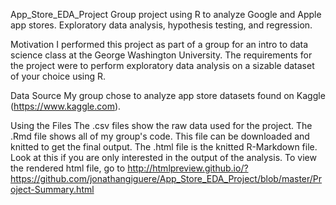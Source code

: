 App_Store_EDA_Project
Group project using R to analyze Google and Apple app stores. Exploratory data analysis, hypothesis testing, and regression.

Motivation
I performed this project as part of a group for an intro to data science class at the George Washington University. The requirements for the project were to perform exploratory data analysis on a sizable dataset of your choice using R.

Data Source
My group chose to analyze app store datasets found on Kaggle (https://www.kaggle.com).

Using the Files
The .csv files show the raw data used for the project.
The .Rmd file shows all of my group's code. This file can be downloaded and knitted to get the final output.
The .html file is the knitted R-Markdown file. Look at this if you are only interested in the output of the analysis. To view the rendered html file, go to http://htmlpreview.github.io/?https://github.com/jonathangiguere/App_Store_EDA_Project/blob/master/Project-Summary.html
